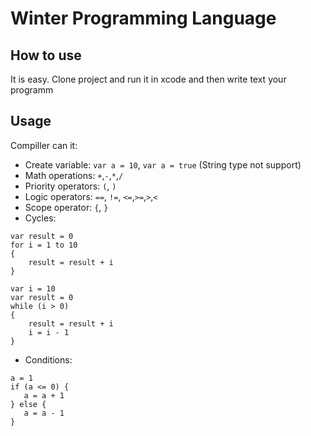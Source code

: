 # Winter Programming Language

## How to use 
It is easy. Clone project and run it in xcode and then write text your programm

## Usage
Compiller can it:
 - Create variable: `var a = 10`, `var a = true` (String type not support)
 - Math operations: `+`,`-`,`*`,`/`
 - Priority operators: `(`, `)`
 - Logic operators: `==`, `!=`, `<=`,`>=`,`>`,`<`
 - Scope operator: `{`, `}`
 - Cycles: 
 ```
 var result = 0
 for i = 1 to 10 
 { 
     result = result + i 
 }
 ```
 
 ```
 var i = 10 
 var result = 0
 while (i > 0)
 { 
     result = result + i 
     i = i - 1 
 }
 ```
 
 - Conditions: 
 ```
 a = 1
 if (a <= 0) {
    a = a + 1
 } else {
    a = a - 1
 }
 ```
 
